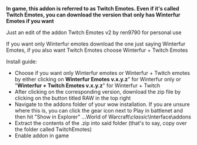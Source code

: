 **In game, this addon is referred to as Twitch Emotes. Even if it's called Twitch Emotes, you can download the version that only has Winterfur Emotes if you want**

Just an edit of the addon Twitch Emotes v2 by ren9790 for personal use

If you want only Winterfur emotes download the one just saying Winterfur Emotes, if you also want Twitch Emotes choose Winterfur + Twitch Emotes

Install guide:
* Choose if you want only Winterfur emotes or Winterfur + Twitch emotes by either clicking on **Winterfur Emotes v.x.y.z**" for Winterfur only or "**Winterfur + Twitch Emotes v.x.y.z**" for Winterfur + Twitch
* After clicking on the corresponding version, download the zip file by clicking on the button titled RAW in the top right
* Navigate to the addons folder of your wow installation. If you are unsure where this is, you can click the gear icon next to Play in battlenet and then hit "Show in Explorer" ...World of Warcraft\\_classic_\\Interface\\addons
* Extract the contents of the .zip into said folder (that's to say, copy over the folder called TwitchEmotes)
* Enable addon in game
